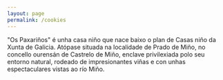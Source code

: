 ```yaml
---
layout: page
permalink: /cookies
---
```




<p>
   "Os Paxariños" é unha casa niño que nace baixo o plan de Casas niño da Xunta de Galicia. Atópase situada na
   localidade de Prado de Miño, no concello ourensán de Castrelo de Miño, enclave privilexiada polo seu entorno
   natural, rodeado de impresionantes viñas e con unhas espectaculares vistas ao río Miño.
</p>

<br>
